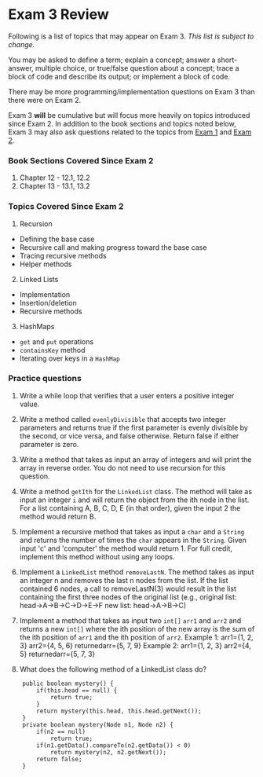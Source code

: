 Exam 3 Review
=============

Following is a list of topics that may appear on Exam 3. *This list is subject to change.*

You may be asked to define a term; explain a concept; answer a short-answer, multiple choice, or true/false question about a concept; trace a block of code and describe its output; or implement a block of code.

There may be more programming/implementation questions on Exam 3 than there were on Exam 2.

Exam 3 **will** be cumulative but will focus more heavily on topics introduced since Exam 2. In addition to the book sections and topics noted below, Exam 3 may also ask questions related to the topics from [Exam 1](exam1review.md) and [Exam 2](exam2review.md).

### Book Sections Covered Since Exam 2
1. Chapter 12 - 12.1, 12.2
2. Chapter 13 - 13.1, 13.2


### Topics Covered Since Exam 2

1. Recursion
  - Defining the base case
  - Recursive call and making progress toward the base case
  - Tracing recursive methods
  - Helper methods
2. Linked Lists
  - Implementation 
  - Insertion/deletion
  - Recursive methods
3. HashMaps
  - `get` and `put` operations
  - `containsKey` method
  - Iterating over keys in a `HashMap`

### Practice questions

1. Write a while loop that verifies that a user enters a positive integer value.

2. Write a method called `evenlyDivisible` that accepts two integer parameters and returns true if the first parameter is evenly divisible by the second, or vice versa, and false otherwise.  Return false if either parameter is zero.

3. Write a method that takes as input an array of integers and will print the array in reverse order.  You do not need to use recursion for this question.

4. Write a method `getIth` for the `LinkedList` class.  The method will take as input an integer `i` and will return the object from the ith node in the list.  For a list containing A, B, C, D, E (in that order), given the input 2 the method would return B.

5. Implement a recursive method that takes as input a `char` and a `String` and returns the number of times the `char` appears in the `String`.  Given input 'c' and 'computer' the method would return 1.  For full credit, implement this method without using any loops.

6. Implement a `LinkedList` method `removeLastN`.  The method takes as input an integer n and removes the last n nodes from the list.  If the list contained 6 nodes, a call to removeLastN(3) would result in the list containing the first three nodes of the original list (e.g., original list: head->A->B->C->D->E->F new list: head->A->B->C) 

7. Implement a method that takes as input two `int[]` `arr1` and `arr2` and returns a new `int[]` where the ith position of the new array is the sum of the ith position of `arr1` and the ith position of `arr2`.  Example 1: arr1={1, 2, 3} arr2={4, 5, 6} returnedarr={5, 7, 9} Example 2: arr1={1, 2, 3} arr2={4, 5} returnedarr={5, 7, 3}

8. What does the following method of a LinkedList class do?
```
    public boolean mystery() {
        if(this.head == null) {
            return true;
        }
        return mystery(this.head, this.head.getNext());
    }
    private boolean mystery(Node n1, Node n2) {
        if(n2 == null)
            return true;
        if(n1.getData().compareTo(n2.getData()) < 0)
            return mystery(n2, n2.getNext());
        return false;
    }
```    

